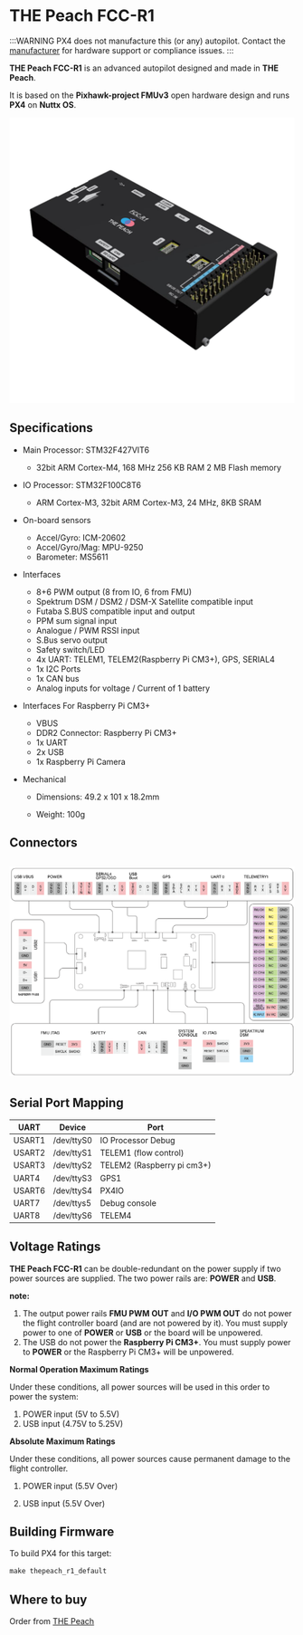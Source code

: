 # THE Peach FCC-R1 

:::WARNING
PX4 does not manufacture this (or any) autopilot. 
Contact the [manufacturer](https://thepeach.kr/) for hardware support or compliance issues.
:::

**THE Peach FCC-R1** is an advanced autopilot designed and made in **THE Peach**.

It is based on the **Pixhawk-project FMUv3** open hardware design and runs **PX4** on **Nuttx OS**.

![THE Peach_R1](../../assets/flight_controller/thepeach_r1/main.png)

## Specifications

- Main Processor: STM32F427VIT6
  - 32bit ARM Cortex-M4, 168 MHz 256 KB RAM 2 MB Flash memory

- IO Processor: STM32F100C8T6
  - ARM Cortex-M3, 32bit ARM Cortex-M3, 24 MHz, 8KB SRAM

- On-board sensors
  - Accel/Gyro: ICM-20602
  - Accel/Gyro/Mag: MPU-9250
  - Barometer: MS5611

- Interfaces
  - 8+6 PWM output (8 from IO, 6 from FMU)
  - Spektrum DSM / DSM2 / DSM-X Satellite compatible input
  - Futaba S.BUS compatible input and output
  - PPM sum signal input
  - Analogue / PWM RSSI input
  - S.Bus servo output
  - Safety switch/LED
  - 4x UART: TELEM1, TELEM2(Raspberry Pi CM3+), GPS, SERIAL4
  - 1x I2C Ports
  - 1x CAN bus
  - Analog inputs for voltage / Current of 1 battery

- Interfaces For Raspberry Pi CM3+
  - VBUS
  - DDR2 Connector: Raspberry Pi CM3+
  - 1x UART
  - 2x USB
  - 1x Raspberry Pi Camera

- Mechanical
  - Dimensions: 49.2 x 101 x 18.2mm

  - Weight: 100g
    
## Connectors

## ![pinmap_top](../../assets/flight_controller/thepeach_r1/pinmap.png)

## Serial Port Mapping

| UART   | Device     | Port                       |
| ------ | ---------- | -------------------------- |
| USART1 | /dev/ttyS0 | IO Processor Debug         |
| USART2 | /dev/ttyS1 | TELEM1 (flow control)      |
| USART3 | /dev/ttyS2 | TELEM2 (Raspberry pi cm3+) |
| UART4  | /dev/ttyS3 | GPS1                       |
| USART6 | /dev/ttyS4 | PX4IO                      |
| UART7  | /dev/ttys5 | Debug console              |
| UART8  | /dev/ttyS6 | TELEM4                     |

## Voltage Ratings

**THE Peach FCC-R1** can be double-redundant on the power supply if two power sources are supplied. The two power rails are: **POWER** and **USB**.

**note:**

1. The output power rails **FMU PWM OUT** and **I/O PWM OUT** do not power the flight controller board (and are not powered by it). You must supply power to one of **POWER** or **USB** or the board will be unpowered.
2. The USB do not power the **Raspberry Pi CM3+**. You must supply power to **POWER** or the Raspberry Pi CM3+ will be unpowered.

**Normal Operation Maximum Ratings**

Under these conditions, all power sources will be used in this order to power the system:

1. POWER input (5V to 5.5V)
2. USB input (4.75V to 5.25V)

**Absolute Maximum Ratings**

Under these conditions, all power sources cause permanent damage to the flight controller.

1. POWER input (5.5V Over)

2. USB input (5.5V Over)

## Building Firmware

To build PX4 for this target:

```jsx
make thepeach_r1_default
```

## Where to buy

Order from [THE Peach](http://thepeach.shop/)